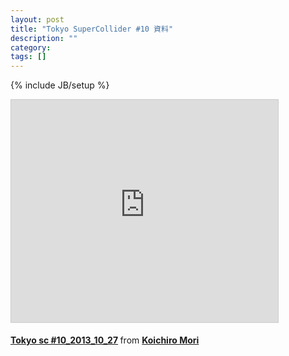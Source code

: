 ```yaml
---
layout: post
title: "Tokyo SuperCollider #10 資料"
description: ""
category: 
tags: []
---
```

{% include JB/setup %}

<iframe allowfullscreen="" frameborder="0" height="356" marginheight="0" marginwidth="0" scrolling="no" src="http://www.slideshare.net/slideshow/embed_code/27615229" style="border-width: 1px 1px 0; border: 1px solid #CCC; margin-bottom: 5px;" width="427"> </iframe>

<div style="margin-bottom: 5px;">

<strong> <a href="https://www.slideshare.net/KoichiroMori/tokyo-sc-1020131027-27615229" target="_blank" title="Tokyo sc #10_2013_10_27">Tokyo sc #10_2013_10_27</a> </strong> from <strong><a href="http://www.slideshare.net/KoichiroMori" target="_blank">Koichiro Mori</a></strong> 
</div>